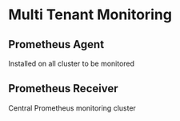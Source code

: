 # Multi Tenant Monitoring

## Prometheus Agent
Installed on all cluster to be monitored

## Prometheus Receiver
Central Prometheus monitoring cluster

